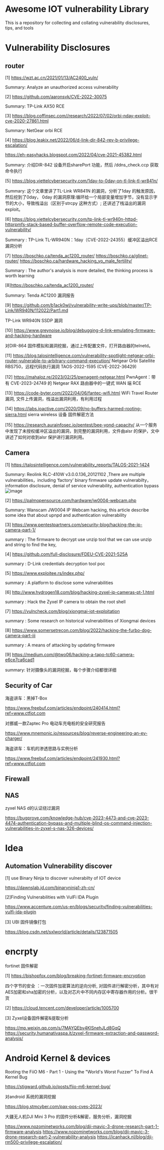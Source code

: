 # Awesome IOT vulnerability Library
This is a repository for collecting and collating vulnerability disclosures, tips, and tools


# Vulnerability Disclosures

## router
[1] https://wzt.ac.cn/2021/01/13/AC2400_vuln/

Summary: Analyze an unauthorized access vulnerability

[2] https://github.com/aaronsvk/CVE-2022-30075

Summary:  TP-Link AX50 RCE

[3] https://blog.coffinsec.com//research/2022/07/02/orbi-nday-exploit-cve-2020-27861.html

Summary: NetGear orbi RCE

[4] https://blog.leakix.net/2022/06/d-link-dir-842-rev-b-privilege-escalation/
   
   https://eh-easyhacks.blogspot.com/2022/04/cve-2021-45382.html
   
Summary: 介绍DIR-842 设备开启sharePort 功能，然后 /ddns_check.ccp 获取命令执行

[5] https://blog.viettelcybersecurity.com/1day-to-0day-on-tl-link-tl-wr841n/

Summary: 这个文章里讲了TL-Link WR841N 的漏洞，分析了1day 的触发原因，然后挖到了0day， 0day 的漏洞原理:循环给一个局部变量增加字节，没有显示字节的大小，导致栈溢出（区别于strcpy 这种方式）; 还讲述了栈溢出的漏洞exploit。

[6] https://blog.viettelcybersecurity.com/tp-link-tl-wr940n-httpd-httprpmfs-stack-based-buffer-overflow-remote-code-execution-vulnerability/

Summary : TP-Link TL-WR940N：1day（CVE-2022-24355）缓冲区溢出RCE漏洞分析

[7] https://boschko.ca/tenda_ac1200_router/   https://boschko.ca/glinet-router/   https://boschko.ca/hardware_hacking_yo_male_fertility/

Summary : The author's analysis is more detailed, the thinking process is worth learning 

[8]https://boschko.ca/tenda_ac1200_router/

Summary: Tenda AC1200 漏洞报告

[9] https://github.com/b1ack0wl/vulnerability-write-ups/blob/master/TP-Link/WR940N/112022/Part1.md

TP-Link WR940N SSDP 漏洞

[10] https://www.greynoise.io/blog/debugging-d-link-emulating-firmware-and-hacking-hardware

对DIR-864 固件模拟和漏洞挖掘，通过上传配置文件，打开路由器的telnetd。

[11] https://blog.talosintelligence.com/vulnerability-spotlight-netgear-orbi-router-vulnerable-to-arbitrary-command-execution/
Netgear Orbi Satellite RBS750，远程代码执行漏洞 TAOS-2022-1595 (CVE-2022-36429)

[12] https://mahaloz.re/2023/02/25/pwnagent-netgear.html
PwnAgent：带有 CVE-2023-24749 的 Netgear RAX 路由器中的一键式 WAN 端 RCE

[13] https://code-byter.com/2022/04/06/fantec-wifi.html
WiFi Travel Router 漏洞, 文件上传漏洞，栈溢出漏洞利用，有利用过程

[14] https://labs.ioactive.com/2020/09/no-buffers-harmed-rooting-sierra.html
sierra wireless 设备 固件解密方法

[15] https://research.aurainfosec.io/pentest/bee-yond-capacity/
从一个服务中发现了未授权缓冲区溢出的漏洞，到完整的漏洞利用，文件由alsr 的保护，文中讲述了如何对收到alsr 保护进行漏洞利用。

## Camera

[1] https://talosintelligence.com/vulnerability_reports/TALOS-2021-1424

Summary:  Reolink RLC-410W v3.0.0.136_20121102  ,There are multiple vulnerabilities，including ‘factory’ binary firmware update vulnerabilty， information disclosure, denial of service vulnerability, authentication bypass
![image](https://github.com/Tig3rHu/MessageForV/blob/main/MarkdownImage/4c845ba2a64d47679ce275eb410359d.png)

[2] https://palmopensource.com/hardware/jw0004-webcam.php

Summary: Wanscam JW0004 IP Webcam hacking, this article describe some idea that about upnpd and authentication vulnerability

[3] https://www.pentestpartners.com/security-blog/hacking-the-ip-camera-part-1/

summary : The firmware to decrypt use unzip tool that we can use unzip and string to find the key,

[4] https://github.com/full-disclosure/FDEU-CVE-2021-525A

summary : D-Link credentials decryption tool poc

[5] https://www.exploitee.rs/index.php/

summary : A platform to disclose some vulnerabilities

[6] http://www.hydrogen18.com/blog/hacking-zyxel-ip-cameras-pt-1.html

summary : Hack the Zyxel IP camera to obtain the root shell

[7] https://vulncheck.com/blog/xiongmai-iot-exploitation

summary : Some research on historical vulnerabilities of Xiongmai devices

[8] https://www.somersetrecon.com/blog/2022/hacking-the-furbo-dog-camera-part-iii

summary : A means of attacking by updating firmware

[9] https://medium.com/@two06/hacking-a-tapo-tc60-camera-e6ce7ca6cad1

summary: 针对摄像头的漏洞挖掘，每个步骤介绍都很详细

## Security of Car

海盗讲车：黑掉T-Box

https://www.freebuf.com/articles/endpoint/240414.html?ref=www.ctfiot.com

对挪威一款Zaptec Pro 电动车充电桩的安全研究报告

https://www.mnemonic.io/resources/blog/reverse-engineering-an-ev-charger/

海盗讲车：车机的渗透思路与实例分析

https://www.freebuf.com/articles/endpoint/241930.html?ref=www.ctfiot.com

## Firewall

## NAS

zyxel NAS d的认证绕过漏洞

https://bugprove.com/knowledge-hub/cve-2023-4473-and-cve-2023-4474-authentication-bypass-and-multiple-blind-os-command-injection-vulnerabilities-in-zyxel-s-nas-326-devices/

# Idea

## Automation Vulnerability discover
[1] use Binary Ninja to discover vulnerabilty of IOT device

https://dawnslab.jd.com/binaryninja1-zh-cn/

[2]Finding Vulnerabilities with VulFi IDA Plugin

https://www.accenture.com/us-en/blogs/security/finding-vulnerabilities-vulfi-ida-plugin

[3] UBI 固件镜像打包

https://blog.csdn.net/sxlworld/article/details/123871505


# encrpty 

fortinet 固件解密

[1] https://bishopfox.com/blog/breaking-fortinet-firmware-encryption

四个字节的安全 ：一次固件加密算法的逆向分析, 对固件进行解密分析，其中有对AES加密和sha加密的分析，以及对芯片中不同内存区中寄存器作用的分析。很干货

[2] https://cloud.tencent.com/developer/article/1005700


[3] Zyxel设备固件解密&提取分析

https://mp.weixin.qq.com/s/7MAYQEbv4KlSnehJLd8GqQ
https://security.humanativaspa.it/zyxel-firmware-extraction-and-password-analysis/



# Android Kernel & devices

Rooting the FiiO M6 - Part 1 - Using the "World's Worst Fuzzer" To Find A Kernel Bug

https://stigward.github.io/posts/fiio-m6-kernel-bug/

对android 系统的漏洞挖掘

https://blog.stmcyber.com/pax-pos-cves-2023/

大疆无人机DJI Mini 3 Pro 的固件分析&解密，服务分析，漏洞挖掘

https://www.nozominetworks.com/blog/dji-mavic-3-drone-research-part-1-firmware-analysis
https://www.nozominetworks.com/blog/dji-mavic-3-drone-research-part-2-vulnerability-analysis
https://icanhack.nl/blog/dji-rm500-privilege-escalation/
